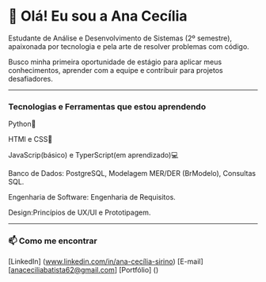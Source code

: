 
# 👋 Olá! Eu sou a Ana Cecília

Estudante de Análise e Desenvolvimento de Sistemas (2º semestre), apaixonada por tecnologia e pela arte de resolver problemas com código.

Busco minha primeira oportunidade de estágio para aplicar meus conhecimentos, aprender com a equipe e contribuir para projetos desafiadores.

---

###  Tecnologias e Ferramentas que estou aprendendo
Python🐍


HTMl e CSS🎨

JavaScrip(básico) e TyperScript(em aprendizado)💻

Banco de Dados: PostgreSQL, Modelagem MER/DER (BrModelo), Consultas SQL.

Engenharia de Software: Engenharia de Requisitos.

Design:Princípios de UX/UI e Prototipagem.

---

### 📫 Como me encontrar

[LinkedIn] (www.linkedin.com/in/ana-cecília-sirino)
[E-mail] [anaceciliabatista62@gmail.com]
[Portfólio] ()
<!--
**anacodeia/Anacodeia** is a ✨ _special_ ✨ repository because its `README.md` (this file) appears on your GitHub profile.

Here are some ideas to get you started:

- 🔭 I’m currently working on ...
- 🌱 I’m currently learning ...
- 👯 I’m looking to collaborate on ...
- 🤔 I’m looking for help with ...
- 💬 Ask me about ...
- 📫 How to reach me: ...
- 😄 Pronouns: ...
- ⚡ Fun fact: ...
-->
